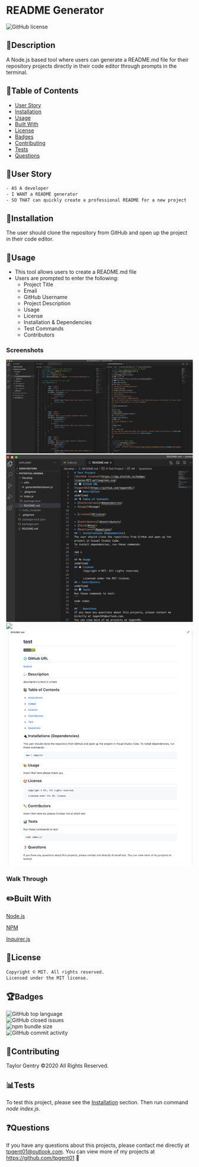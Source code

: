 # README Generator
![GitHub license](https://img.shields.io/badge/license-MIT-blue.svg)

## 💬Description 

A Node.js based tool where users can generate a README.md file for their repository projects directly in their code editor through prompts in the terminal.


## 📓Table of Contents

* [User Story](#User)
* [Installation](#Installation)
* [Usage](#Usage)
* [Built With](#Built)
* [License](#License)
* [Badges](#Badges)
* [Contributing](#Contributing)
* [Tests](#Tests)
* [Questions](#Questions)


## 🧠User Story
```
- AS A developer
- I WANT a README generator
- SO THAT can quickly create a professional README for a new project
```


## 🔌Installation

The user should clone the repository from GitHub and open up the project in their code editor.


## 🎨Usage 

* This tool allows users to create a README.md file
* Users are prompted to enter the following:
  - Project Title
  - Email
  - GitHub Username
  - Project Description
  - Usage
  - License
  - Installation & Dependencies
  - Test Commands
  - Contributors

### Screenshots

![](assets/jsFiles.png)
<br>![](assets/readme.png)</br>
![](assets/terminal.gif)
<br>![](assets/example.png)</br>

### Walk Through


## ✏️Built With

<p><a href="https://nodejs.org/">Node.js</a></p>
<p><a href="https://www.npmjs.com/">NPM</a></p>
<p><a href="https://www.npmjs.com/package/inquirer">Inquirer.js</a></p>


## 🔐License
```
Copyright © MIT. All rights reserved. 
Licensed under the MIT license.
```


## 🏆Badges

![GitHub top language](https://img.shields.io/github/languages/top/tpgent01/readme-generator)
<br>![GitHub closed issues](https://img.shields.io/github/issues-closed/tpgent01/readme-generator)</br>
![npm bundle size](https://img.shields.io/bundlephobia/min/inquirer)
<br>![GitHub commit activity](https://img.shields.io/github/commit-activity/y/tpgent01/readme-generator)</br>


## 📌Contributing

Taylor Gentry ©2020 All Rights Reserved.


## 📊Tests

To test this project, please see the [Installation](#installation) section. Then run command _node index.js_.


## ❓Questions
If you have any questions about this projects, please contact me directly at tpgent01@outlook.com. 
You can view more of my projects at https://github.com/tpgent01 👾
